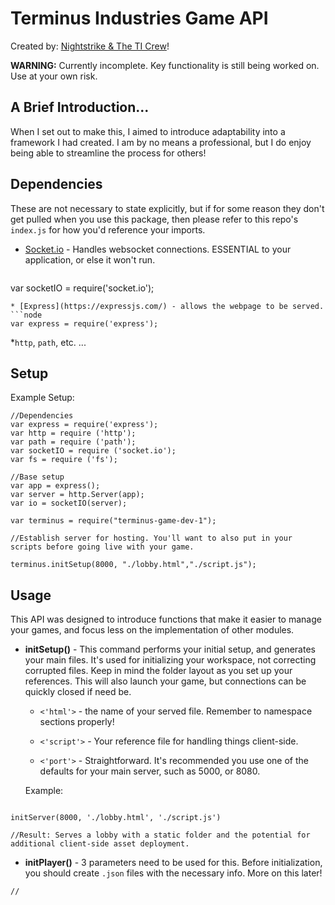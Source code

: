 # Terminus Industries Game API
Created by: [Nightstrike & The TI Crew](https://www.nightstrike.wixsite.com/terminus-industries)!

**WARNING:** Currently incomplete. Key functionality is still being worked on. Use at your own risk.
## A Brief Introduction...
When I set out to make this, I aimed to introduce adaptability into a framework I had created. I am by no means a professional, but I do enjoy being able to streamline the process for others!

## Dependencies

These are not necessary to state explicitly, but if for some reason they don't get pulled when you use this package, then please refer to this repo's `index.js` for how you'd reference your imports.

* [Socket.io](https://socket.io) - Handles websocket connections. ESSENTIAL to your application, or else it won't run.
  ```node
var socketIO = require('socket.io');
  ```
* [Express](https://expressjs.com/) - allows the webpage to be served.
  ```node
var express = require('express');
  ```
*`http`, `path`, etc. ...

## Setup



Example Setup:
```node
//Dependencies
var express = require('express');
var http = require ('http');
var path = require ('path');
var socketIO = require ('socket.io');
var fs = require ('fs');

//Base setup
var app = express();
var server = http.Server(app);
var io = socketIO(server);

var terminus = require("terminus-game-dev-1");

//Establish server for hosting. You'll want to also put in your scripts before going live with your game.

terminus.initSetup(8000, "./lobby.html","./script.js");

```

## Usage
This API was designed to introduce functions that make it easier to manage your games, and focus less on the implementation of other modules. 

* **initSetup()** - This command performs your initial setup, and generates your main files. It's used for initializing your workspace, not correcting corrupted files. Keep in mind the folder layout as you set up your references. This will also launch your game, but connections can be quickly closed if need be.
 
  * `<'html'>` - the name of your served file. Remember to namespace sections properly!

  * `<'script'>` - Your reference file for handling things client-side.

  * `<'port'>` - Straightforward. It's recommended you use one of the defaults for your main server, such as 5000, or 8080.



  Example:
```node 

initServer(8000, './lobby.html', './script.js')

//Result: Serves a lobby with a static folder and the potential for additional client-side asset deployment.

```

* **initPlayer()** - 3 parameters need to be used for this. Before initialization, you should create `.json` files with the necessary info. More on this later!
```node
//

```